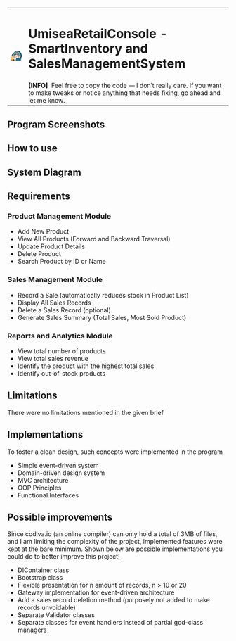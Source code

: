 <table>
  <tr>
    <td rowspan="2"><img src="gura-vtuber.gif" width="180"></img></td>
    <td colspan="5"><h1> UmiseaRetailConsole - SmartInventory and SalesManagementSystem </h1></td>
  </tr>
  <tr>
    <td colspan="5">
      <b>[INFO]</b>
      &nbspFeel free to copy the code — I don’t really care. If you want to make tweaks or notice anything that needs fixing, go ahead and let me know.
    </td>
  </tr>
</table>

## Program Screenshots

## How to use

## System Diagram


## Requirements
### Product Management Module
- Add New Product
- View All Products (Forward and Backward Traversal)
- Update Product Details
- Delete Product
- Search Product by ID or Name

### Sales Management Module
- Record a Sale (automatically reduces stock in Product List)
- Display All Sales Records
- Delete a Sales Record (optional)
- Generate Sales Summary (Total Sales, Most Sold Product)

### Reports and Analytics Module
- View total number of products
- View total sales revenue
- Identify the product with the highest total sales
- Identify out-of-stock products

## Limitations
There were no limitations mentioned in the given brief

## Implementations
To foster a clean design, such concepts were implemented in the program
- Simple event-driven system
- Domain-driven design system
- MVC architecture
- OOP Principles
- Functional Interfaces

## Possible improvements
Since codiva.io (an online compiler) can only hold a total of 3MB of files,
and I am limiting the complexity of the project,
implemented features were kept at the bare minimum. Shown below
are possible implementations you could do to better improve this
project!
- DIContainer class
- Bootstrap class
- Flexible presentation for n amount of records, n > 10 or 20
- Gateway implementation for event-driven architecture
- Add a sales record deletion method (purposely not added to make records unvoidable)
- Separate Validator classes
- Separate classes for event handlers instead of partial god-class managers


